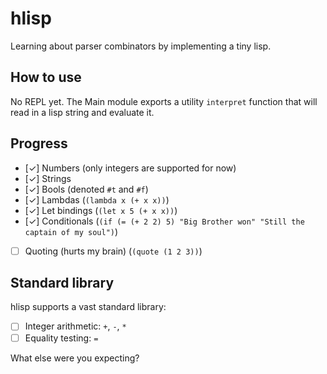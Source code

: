 # hlisp

Learning about parser combinators by implementing a tiny lisp.

## How to use
No REPL yet. The Main module exports a utility `interpret` function that will read in a lisp string and evaluate it.

## Progress
- [✓] Numbers (only integers are supported for now)
- [✓] Strings
- [✓] Bools (denoted `#t` and `#f`)
- [✓] Lambdas (`(lambda x (+ x x))`)
- [✓] Let bindings (`(let x 5 (+ x x))`)
- [✓] Conditionals (`(if (= (+ 2 2) 5) "Big Brother won" "Still the captain of my soul")`)
- [ ] Quoting (hurts my brain) (`(quote (1 2 3))`)

## Standard library
hlisp supports a vast standard library:
- [ ] Integer arithmetic: `+`, `-`, `*`
- [ ] Equality testing: `=`

What else were you expecting?
